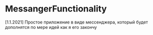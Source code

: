 # MessangerFunctionality
[1.1.2021] Простое приложение в виде мессенджера, который будет дополнятся по мере идей как я его закончу
